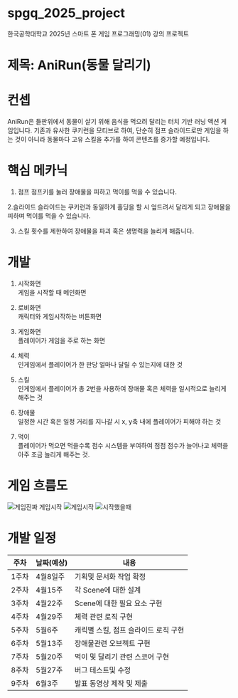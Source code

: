 # spgq_2025_project

 한국공학대학교 2025년 스마트 폰 게임 프로그래밍(01) 강의 프로젝트
 
# 제목: AniRun(동물 달리기)

# 컨셉

AniRun은 들판위에서 동물이 살기 위해 음식을 먹으려 달리는 터치 기반 러닝 액션 게임입니다.
기존과 유사한 쿠키런을 모티브로 하여, 단순히 점프 슬라이드로만 게임을 하는 것이 아니라 동물마다 고유 스킬을 추가를 하여 콘텐츠를 증가할 예정입니다.

# 핵심 메카닉

1. 점프
  점프키를 눌러 장애물을 피하고 먹이를 먹을 수 있습니다.

2.슬라이드
 슬라이드는 쿠키런과 동일하게 홀딩을 할 시 엎드려서 달리게 되고 장애물을 피하며 먹이를 먹을 수 있습니다.
 
3. 스킬
   횟수를 제한하여 장애물을 파괴 혹은 생명력을 늘리게 해줍니다.

# 개발
1. 시작화면  
   게임을 시작할 때 메인화면

2. 로비화면  
   캐릭터와 게임시작하는 버튼화면

3. 게임화면  
   플레이어가 게임을 주로 하는 화면

4. 체력  
   인게임에서 플레이어가 한 판당 얼마나 달릴 수 있는지에 대한 것

5. 스킬  
   인게임에서 플레이어가 총 2번을 사용하여 장애물 혹은 체력을 일시적으로 늘리게 해주는 것

6. 장애물  
   일정한 시간 혹은 일정 거리를 지나갈 시 x, y축 내에 플레이어가 피해야 하는 것

7. 먹이  
   플레이어가 먹으면 먹을수록 점수 시스템을 부여하여 점점 점수가 늘어나고 체력을 아주 조금 늘리게 해주는 것.


# 게임 흐름도



![게임진짜 게임시작](https://github.com/user-attachments/assets/75ddb237-6a71-466a-9dc5-a8667933f408)
![게임시작](https://github.com/user-attachments/assets/7f96d883-9088-4de4-9673-904383ab3dbf)
![시작했을때](https://github.com/user-attachments/assets/ef5974dc-c47a-491e-9da9-2d43cf91f4f9)

# 개발 일정


|주차|날짜(예상)|내용|
|------|---|---|
|1주차|4월8일주|기획및 문서화 작업 확정|
|2주차|4월15주|각 Scene에 대한 설계|
|3주차|4월22주|Scene에 대한 필요 요소 구현|
|4주차|4월29주|체력 관련 로직 구현|
|5주차|5월6주|캐릭별 스킬, 점프 슬라이드 로직 구현|
|6주차|5월13주|장애물관련 오브젝트 구현|
|7주차|5월20주|먹이 및 달리기 관련 스코어 구현|
|8주차|5월27주|버그 테스트및 수정|
|9주차|6월3주|발표 동영상 제작 및 제출|

